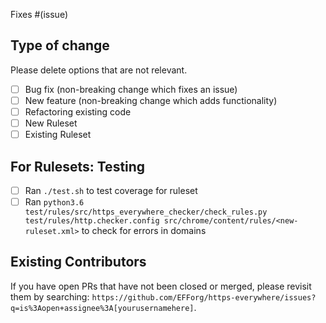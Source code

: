 Fixes #(issue)

## Type of change

Please delete options that are not relevant.

- [ ] Bug fix (non-breaking change which fixes an issue)
- [ ] New feature (non-breaking change which adds functionality)
- [ ] Refactoring existing code
- [ ] New Ruleset
- [ ] Existing Ruleset

## For Rulesets: Testing

- [ ] Ran `./test.sh` to test coverage for ruleset
- [ ] Ran `python3.6 test/rules/src/https_everywhere_checker/check_rules.py  test/rules/http.checker.config src/chrome/content/rules/<new-ruleset.xml>` to check for errors in domains

## Existing Contributors
If you have open PRs that have not been closed or merged, please revisit them by searching: `https://github.com/EFForg/https-everywhere/issues?q=is%3Aopen+assignee%3A[yourusernamehere]`. 
